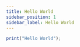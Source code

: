 ```yaml
---
title: Hello World
sidebar_position: 1
sidebar_label: Hello World
---
```


```jsx title="Print Hello World Onto Terminal"
print("Hello World");
```
